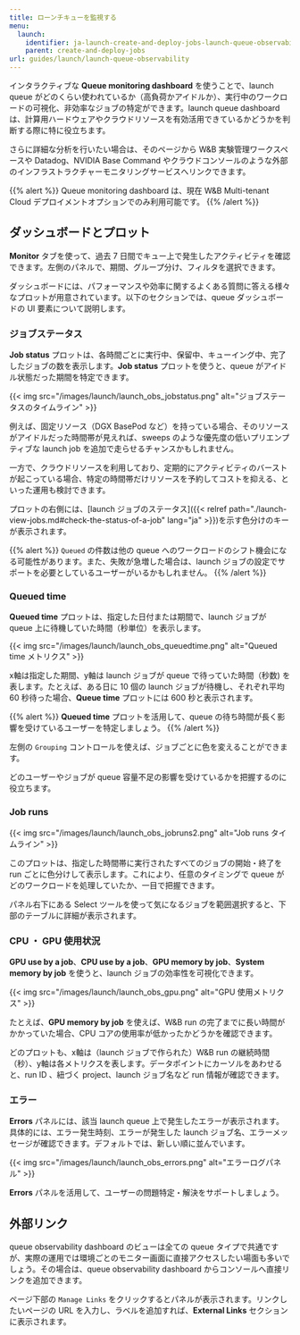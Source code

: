 ```yaml
---
title: ローンチキューを監視する
menu:
  launch:
    identifier: ja-launch-create-and-deploy-jobs-launch-queue-observability
    parent: create-and-deploy-jobs
url: guides/launch/launch-queue-observability
---
```


インタラクティブな **Queue monitoring dashboard** を使うことで、launch queue がどのくらい使われているか（高負荷かアイドルか）、実行中のワークロードの可視化、非効率なジョブの特定ができます。launch queue dashboard は、計算用ハードウェアやクラウドリソースを有効活用できているかどうかを判断する際に特に役立ちます。

さらに詳細な分析を行いたい場合は、そのページから W&B 実験管理ワークスペースや Datadog、NVIDIA Base Command やクラウドコンソールのような外部のインフラストラクチャーモニタリングサービスへリンクできます。

{{% alert %}}
Queue monitoring dashboard は、現在 W&B Multi-tenant Cloud デプロイメントオプションでのみ利用可能です。
{{% /alert %}}

## ダッシュボードとプロット
**Monitor** タブを使って、過去 7 日間でキュー上で発生したアクティビティを確認できます。左側のパネルで、期間、グループ分け、フィルタを選択できます。

ダッシュボードには、パフォーマンスや効率に関するよくある質問に答える様々なプロットが用意されています。以下のセクションでは、queue ダッシュボードの UI 要素について説明します。

### ジョブステータス
**Job status** プロットは、各時間ごとに実行中、保留中、キューイング中、完了したジョブの数を表示します。**Job status** プロットを使うと、queue がアイドル状態だった期間を特定できます。

{{< img src="/images/launch/launch_obs_jobstatus.png" alt="ジョブステータスのタイムライン" >}}

例えば、固定リソース（DGX BasePod など）を持っている場合、そのリソースがアイドルだった時間帯が見えれば、sweeps のような優先度の低いプリエンプティブな launch job を追加で走らせるチャンスかもしれません。

一方で、クラウドリソースを利用しており、定期的にアクティビティのバーストが起こっている場合、特定の時間帯だけリソースを予約してコストを抑える、といった運用も検討できます。

プロットの右側には、[launch ジョブのステータス]({{< relref path="./launch-view-jobs.md#check-the-status-of-a-job" lang="ja" >}})を示す色分けのキーが表示されます。

{{% alert %}}
`Queued` の件数は他の queue へのワークロードのシフト機会になる可能性があります。また、失敗が急増した場合は、launch ジョブの設定でサポートを必要としているユーザーがいるかもしれません。
{{% /alert %}}


### Queued time

**Queued time** プロットは、指定した日付または期間で、launch ジョブが queue 上に待機していた時間（秒単位）を表示します。

{{< img src="/images/launch/launch_obs_queuedtime.png" alt="Queued time メトリクス" >}}

x軸は指定した期間、y軸は launch ジョブが queue で待っていた時間（秒数) を表します。たとえば、ある日に 10 個の launch ジョブが待機し、それぞれ平均 60 秒待った場合、**Queue time** プロットには 600 秒と表示されます。

{{% alert %}}
**Queued time** プロットを活用して、queue の待ち時間が長く影響を受けているユーザーを特定しましょう。
{{% /alert %}}

左側の `Grouping` コントロールを使えば、ジョブごとに色を変えることができます。

どのユーザーやジョブが queue 容量不足の影響を受けているかを把握するのに役立ちます。

### Job runs

{{< img src="/images/launch/launch_obs_jobruns2.png" alt="Job runs タイムライン" >}}

このプロットは、指定した時間帯に実行されたすべてのジョブの開始・終了を run ごとに色分けして表示します。これにより、任意のタイミングで queue がどのワークロードを処理していたか、一目で把握できます。

パネル右下にある Select ツールを使って気になるジョブを範囲選択すると、下部のテーブルに詳細が表示されます。


### CPU ・ GPU 使用状況
**GPU use by a job**、**CPU use by a job**、**GPU memory by job**、**System memory by job** を使うと、launch ジョブの効率性を可視化できます。

{{< img src="/images/launch/launch_obs_gpu.png" alt="GPU 使用メトリクス" >}}

たとえば、**GPU memory by job** を使えば、W&B run の完了までに長い時間がかかっていた場合、CPU コアの使用率が低かったかどうかを確認できます。

どのプロットも、x軸は（launch ジョブで作られた）W&B run の継続時間（秒）、y軸は各メトリクスを表します。データポイントにカーソルをあわせると、run ID 、紐づく project、launch ジョブ名など run 情報が確認できます。

### エラー

**Errors** パネルには、該当 launch queue 上で発生したエラーが表示されます。具体的には、エラー発生時刻、エラーが発生した launch ジョブ名、エラーメッセージが確認できます。デフォルトでは、新しい順に並んでいます。

{{< img src="/images/launch/launch_obs_errors.png" alt="エラーログパネル" >}}

**Errors** パネルを活用して、ユーザーの問題特定・解決をサポートしましょう。

## 外部リンク

queue observability dashboard のビューは全ての queue タイプで共通ですが、実際の運用では環境ごとのモニター画面に直接アクセスしたい場面も多いでしょう。その場合は、queue observability dashboard からコンソールへ直接リンクを追加できます。

ページ下部の `Manage Links` をクリックするとパネルが表示されます。リンクしたいページの URL を入力し、ラベルを追加すれば、**External Links** セクションに表示されます。